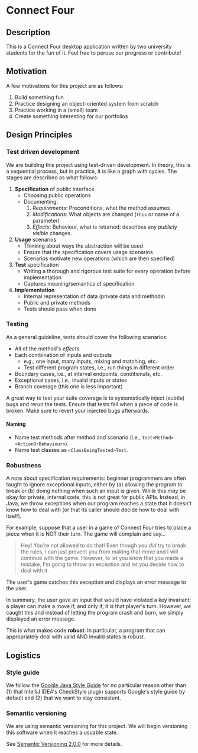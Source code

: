 # Connect Four

## Description

This is a Connect Four desktop application written by two university students for the fun of it. Feel free to peruse our progress or contribute!

## Motivation

A few motivations for this project are as follows:

1. Build something fun
2. Practice designing an object-oriented system from scratch
3. Practice working in a (small) team
4. Create something interesting for our portfolios

## Design Principles

### Test driven development

We are building this project using test-driven development. In theory, this is a sequential process, but in practice, it is like a graph with cycles. The stages are described as what follows:

1. **Specification** of public interface
   - Choosing public operations
   - Documenting:
       1. _Requirements_: Preconditions, what the method assumes
       2. _Modifications_: What objects are changed (`this` or name of a parameter)
       3. _Effects_: Behaviour, what is returned; describes any *publicly visible* changes.
2. **Usage** scenarios
   - Thinking about ways the abstraction will be used
   - Ensure that the specification covers usage scenarios
   - Scenarios motivate new operations (which are then specified)
3. **Test** specification
   - Writing a thorough and rigorous test suite for every operation before implementation
   - Captures meaning/semantics of specification
4. **Implementation**
   - Internal representation of data (private data and methods)
   - Public and private methods
   - Tests should pass when done

### Testing

As a general guideline, tests should cover the following scenarios:

- All of the method's _effects_
- Each combination of inputs and outputs
  - e.g., one input, many inputs, mixing and matching, etc.
  - Test different program states, i.e., run things in different order
- Boundary cases, i.e., at interval endpoints, conditionals, etc.
- Exceptional cases, i.e., invalid inputs or states
- Branch coverage (this one is less important)

A great way to test your suite coverage is to systematically inject (subtle) bugs and rerun the tests. Ensure that tests fail when a piece of code is broken. Make sure to revert your injected bugs afterwards.

#### Naming

- Name test methods after method and scenario (i.e., `Test<Method><ActionOrBehaviour>`).
- Name test classes as `<ClassBeingTested>Test`.

### Robustness
   
A note about specification requirements: beginner programmers are often taught to ignore exceptional inputs, either by (a) allowing the program to break or (b) doing nothing when such an input is given. While this _may_ be okay for private, internal code, this is not great for public APIs. Instead, in Java, we throw exceptions when our program reaches a state that it doesn't know how to deal with (or that its caller should decide how to deal with itself).

For example, suppose that a user in a game of Connect Four tries to place a piece when it is NOT their turn. The game will complain and say...

> Hey! You're not allowed to do that! Even though you _did_ try to break the rules, I can just prevent you from making that move and I will continue with the game. However, to let you know that you made a mistake, I'm going to throw an exception and let you decide how to deal with it.

The user's game catches this exception and displays an error message to the user.

In summary, the user gave an input that would have violated a key invariant: a player can make a move if, and only if, it is that player's turn. However, we caught this and instead of letting the program crash and burn, we simply displayed an error message.

This is what makes code **robust**. In particular, a program that can appropriately deal with valid AND invalid states is robust.

## Logistics

### Style guide

We follow the [Google Java Style Guide](https://google.github.io/styleguide/javaguide.html) for no particular reason other than (1) that IntelliJ IDEA's CheckStyle plugin supports Google's style guide by default and (2) that we want to stay consistent.

### Semantic versioning

We are using semantic versioning for this project. We will begin versioning this software when it reaches a usuable state.

See [Semantic Versioning 2.0.0](https://semver.org/spec/v2.0.0.html) for more details.

